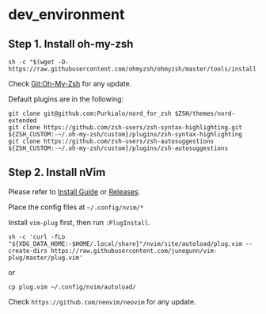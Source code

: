 # dev_environment

## Step 1. Install oh-my-zsh

```
sh -c "$(wget -O- https://raw.githubusercontent.com/ohmyzsh/ohmyzsh/master/tools/install.sh)"
```
Check [Git:Oh-My-Zsh](https://github.com/ohmyzsh/ohmyzsh) for any update.

Default plugins are in the following:

```
git clone git@github.com:Purkialo/nord_for_zsh $ZSH/themes/nord-extended
git clone https://github.com/zsh-users/zsh-syntax-highlighting.git ${ZSH_CUSTOM:-~/.oh-my-zsh/custom}/plugins/zsh-syntax-highlighting
git clone https://github.com/zsh-users/zsh-autosuggestions ${ZSH_CUSTOM:-~/.oh-my-zsh/custom}/plugins/zsh-autosuggestions
```

## Step 2. Install nVim

Please refer to [Install Guide](https://github.com/neovim/neovim/wiki/Installing-Neovim) or [Releases](https://github.com/neovim/neovim/releases/).

Place the config files at ```~/.config/nvim/*```

Install ```vim-plug``` first, then run ```:PlugInstall```.
``` 
sh -c 'curl -fLo "${XDG_DATA_HOME:-$HOME/.local/share}"/nvim/site/autoload/plug.vim --create-dirs https://raw.githubusercontent.com/junegunn/vim-plug/master/plug.vim'
```
or
```
cp plug.vim ~/.config/nvim/autoload/
```

Check ```https://github.com/neovim/neovim``` for any update.

